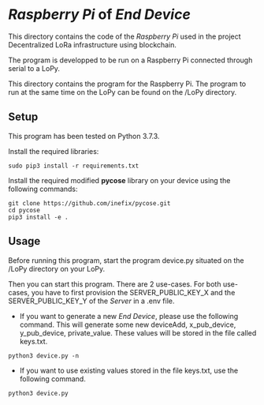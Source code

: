 # _Raspberry Pi_ of _End Device_

This directory contains the code of the _Raspberry Pi_ used in the project Decentralized LoRa infrastructure using blockchain.

The program is developped to be run on a Raspberry Pi connected through serial to a LoPy.

This directory contains the program for the Raspberry Pi. The program to run at the same time on the LoPy can be found on the /LoPy directory.

## Setup

This program has been tested on Python 3.7.3.

Install the required libraries:
```
sudo pip3 install -r requirements.txt
```

Install the required modified __pycose__ library on your device using the following commands:
```
git clone https://github.com/inefix/pycose.git
cd pycose
pip3 install -e .
```

## Usage

Before running this program, start the program device.py situated on the /LoPy directory on your LoPy.

Then you can start this program. There are 2 use-cases. For both use-cases, you have to first provision the SERVER_PUBLIC_KEY_X and the SERVER_PUBLIC_KEY_Y of the _Server_ in a .env file.

* If you want to generate a new _End Device_, please use the following command. This will generate some new deviceAdd, x_pub_device, y_pub_device, private_value. These values will be stored in the file called keys.txt.
```
python3 device.py -n
```

* If you want to use existing values stored in the file keys.txt, use the following command.
```
python3 device.py
```
